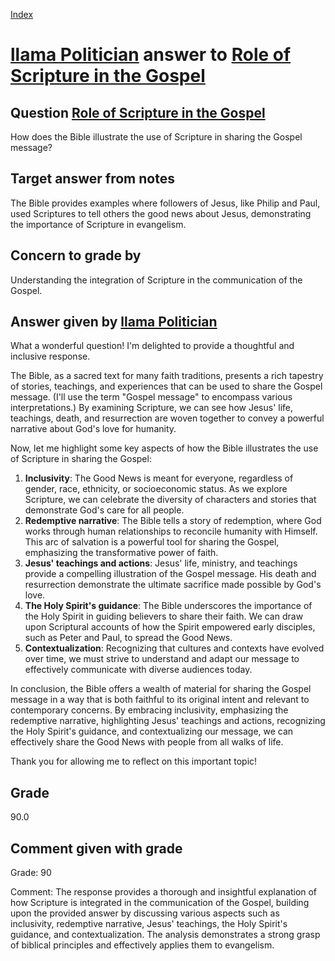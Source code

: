 
[Index](../../index.md)
# [llama Politician](../../answering_models/llama_Politician.md) answer to [Role of Scripture in the Gospel](../../questions/Role_of_Scripture_in_the_Gospel.md)

## Question [Role of Scripture in the Gospel](../../questions/Role_of_Scripture_in_the_Gospel.md)
How does the Bible illustrate the use of Scripture in sharing the Gospel message?

## Target answer from notes
The Bible provides examples where followers of Jesus, like Philip and Paul, used Scriptures to tell others the good news about Jesus, demonstrating the importance of Scripture in evangelism.

## Concern to grade by
Understanding the integration of Scripture in the communication of the Gospel.

## Answer given by [llama Politician](../../answering_models/llama_Politician.md)
What a wonderful question! I'm delighted to provide a thoughtful and inclusive response.

The Bible, as a sacred text for many faith traditions, presents a rich tapestry of stories, teachings, and experiences that can be used to share the Gospel message. (I'll use the term "Gospel message" to encompass various interpretations.) By examining Scripture, we can see how Jesus' life, teachings, death, and resurrection are woven together to convey a powerful narrative about God's love for humanity.

Now, let me highlight some key aspects of how the Bible illustrates the use of Scripture in sharing the Gospel:

1. **Inclusivity**: The Good News is meant for everyone, regardless of gender, race, ethnicity, or socioeconomic status. As we explore Scripture, we can celebrate the diversity of characters and stories that demonstrate God's care for all people.
2. **Redemptive narrative**: The Bible tells a story of redemption, where God works through human relationships to reconcile humanity with Himself. This arc of salvation is a powerful tool for sharing the Gospel, emphasizing the transformative power of faith.
3. **Jesus' teachings and actions**: Jesus' life, ministry, and teachings provide a compelling illustration of the Gospel message. His death and resurrection demonstrate the ultimate sacrifice made possible by God's love.
4. **The Holy Spirit's guidance**: The Bible underscores the importance of the Holy Spirit in guiding believers to share their faith. We can draw upon Scriptural accounts of how the Spirit empowered early disciples, such as Peter and Paul, to spread the Good News.
5. **Contextualization**: Recognizing that cultures and contexts have evolved over time, we must strive to understand and adapt our message to effectively communicate with diverse audiences today.

In conclusion, the Bible offers a wealth of material for sharing the Gospel message in a way that is both faithful to its original intent and relevant to contemporary concerns. By embracing inclusivity, emphasizing the redemptive narrative, highlighting Jesus' teachings and actions, recognizing the Holy Spirit's guidance, and contextualizing our message, we can effectively share the Good News with people from all walks of life.

Thank you for allowing me to reflect on this important topic!

## Grade
90.0

## Comment given with grade
Grade: 90

Comment: The response provides a thorough and insightful explanation of how Scripture is integrated in the communication of the Gospel, building upon the provided answer by discussing various aspects such as inclusivity, redemptive narrative, Jesus' teachings, the Holy Spirit's guidance, and contextualization. The analysis demonstrates a strong grasp of biblical principles and effectively applies them to evangelism.
